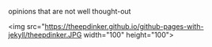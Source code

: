 opinions that are not well thought-out


<img src="https://theepdinker.github.io/github-pages-with-jekyll/theepdinker.JPG width="100" height="100">


